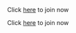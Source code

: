 Click [here](https://example.com "Tester") to join now

Click [here](https://example.com) to join now
